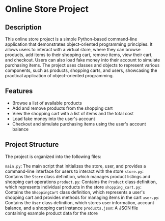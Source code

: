 # Online Store Project
## Description
This online store project is a simple Python-based command-line application that demonstrates object-oriented programming principles. It allows users to interact with a virtual store, where they can browse products, add items to their shopping cart, remove items, view their cart, and checkout. Users can also load fake money into their account to simulate purchasing items. The project uses classes and objects to represent various components, such as products, shopping carts, and users, showcasing the practical application of object-oriented programming.
## Features
* Browse a list of available products
* Add and remove products from the shopping cart
* View the shopping cart with a list of items and the total cost
* Load fake money into the user's account
* Checkout and simulate purchasing items using the user's account balance
## Project Structure
The project is organized into the following files:

`main.py`: The main script that initializes the store, user, and provides a command-line interface for users to interact with the store
`store.py`: Contains the `Store` class definition, which manages product listings and shopping cart operations
`product.py`: Contains the `Product` class definition, which represents individual products in the store
`shopping_cart.py`: Contains the `ShoppingCart` class definition, which represents a user's shopping cart and provides methods for managing items in the cart
`user.py`: Contains the `User` class definition, which stores user information, account balance, and a shopping cart instance
`products.json`: A JSON file containing example product data for the store
